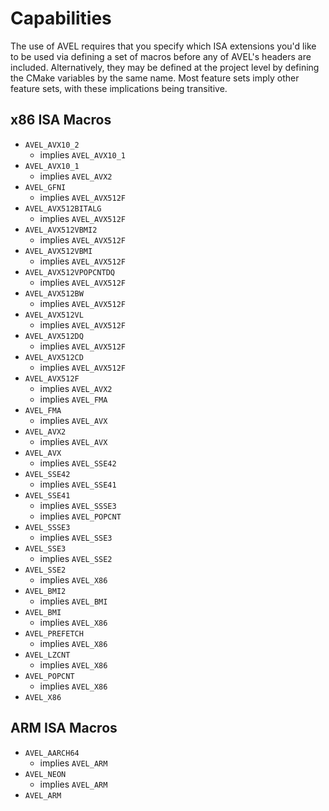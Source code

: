 # Capabilities
The use of AVEL requires that you specify which ISA extensions you'd like to be
used via defining a set of macros before any of AVEL's headers are included.
Alternatively, they may be defined at the project level by defining the CMake 
variables by the same name. Most feature sets imply other feature sets, with 
these implications being transitive.  

## x86 ISA Macros
* `AVEL_AVX10_2`
  * implies `AVEL_AVX10_1`
* `AVEL_AVX10_1`
  * implies `AVEL_AVX2`
* `AVEL_GFNI`
  * implies `AVEL_AVX512F`
* `AVEL_AVX512BITALG`
  * implies `AVEL_AVX512F`
* `AVEL_AVX512VBMI2`
  * implies `AVEL_AVX512F`
* `AVEL_AVX512VBMI`
  * implies `AVEL_AVX512F`
* `AVEL_AVX512VPOPCNTDQ`
  * implies `AVEL_AVX512F`
* `AVEL_AVX512BW`
  * implies `AVEL_AVX512F`
* `AVEL_AVX512VL`
  * implies `AVEL_AVX512F`
* `AVEL_AVX512DQ`
  * implies `AVEL_AVX512F`
* `AVEL_AVX512CD`
  * implies `AVEL_AVX512F`
* `AVEL_AVX512F`
  * implies `AVEL_AVX2`
  * implies `AVEL_FMA`
* `AVEL_FMA`
  * implies `AVEL_AVX`
* `AVEL_AVX2`
  * implies `AVEL_AVX`
* `AVEL_AVX`
  * implies `AVEL_SSE42`
* `AVEL_SSE42`
  * implies `AVEL_SSE41`
* `AVEL_SSE41`
  * implies `AVEL_SSSE3`
  * implies `AVEL_POPCNT`
* `AVEL_SSSE3`
  * implies `AVEL_SSE3`
* `AVEL_SSE3`
  * implies `AVEL_SSE2`
* `AVEL_SSE2`
  * implies `AVEL_X86`
* `AVEL_BMI2`
  * implies `AVEL_BMI`
* `AVEL_BMI`
  * implies `AVEL_X86`
* `AVEL_PREFETCH`
  * implies `AVEL_X86`
* `AVEL_LZCNT`
  * implies `AVEL_X86`
* `AVEL_POPCNT`
  * implies `AVEL_X86`
* `AVEL_X86`

## ARM ISA Macros
* `AVEL_AARCH64`
  * implies `AVEL_ARM`
* `AVEL_NEON`
  * implies `AVEL_ARM`
* `AVEL_ARM`